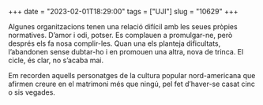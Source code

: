 +++
date = "2023-02-01T18:29:00"
tags = ["UJI"]
slug = "10629"
+++

Algunes organitzacions tenen una relació difícil amb les seues pròpies normatives. D’amor i odi, potser. Es complauen a promulgar-ne, però després els fa nosa complir-les. Quan una els planteja dificultats, l’abandonen sense dubtar-ho i en promouen una altra, nova de trinca. El cicle, és clar, no s’acaba mai.

Em recorden aquells personatges de la cultura popular nord-americana que afirmen creure en el matrimoni més que ningú, pel fet d’haver-se casat cinc o sis vegades.
